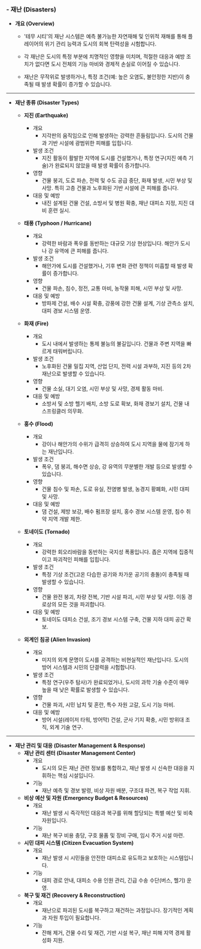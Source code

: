 ### - 재난 (Disasters)

- **개요 (Overview)**
	
    - '테무 시티'의 재난 시스템은 예측 불가능한 자연재해 및 인위적 재해를 통해 플레이어의 위기 관리 능력과 도시의 회복 탄력성을 시험합니다.
	
    - 각 재난은 도시의 특정 부분에 치명적인 영향을 미치며, 적절한 대응과 예방 조치가 없다면 도시 전체의 기능 마비와 경제적 손실로 이어질 수 있습니다.
	
    - 재난은 무작위로 발생하거나, 특정 조건(예: 높은 오염도, 불안정한 지반)이 충족될 때 발생 확률이 증가할 수 있습니다.

---

- **재난 종류 (Disaster Types)**
	
	- **지진 (Earthquake)**
	    - 개요
	        - 지각판의 움직임으로 인해 발생하는 강력한 흔들림입니다. 도시의 건물과 기반 시설에 광범위한 피해를 입힙니다.
	    - 발생 조건
	        - 지진 활동이 활발한 지역에 도시를 건설했거나, 특정 연구(지진 예측 기술)가 완료되지 않았을 때 발생 확률이 증가합니다.
	    - 영향
	        - 건물 붕괴, 도로 파손, 전력 및 수도 공급 중단, 화재 발생, 시민 부상 및 사망. 특히 고층 건물과 노후화된 기반 시설에 큰 피해를 줍니다.
	    - 대응 및 예방
	        - 내진 설계된 건물 건설, 소방서 및 병원 확충, 재난 대피소 지정, 지진 대비 훈련 실시.
	
	- **태풍 (Typhoon / Hurricane)**
	    - 개요
	        - 강력한 바람과 폭우를 동반하는 대규모 기상 현상입니다. 해안가 도시나 강 유역에 큰 피해를 줍니다.
	    - 발생 조건
	        - 해안가에 도시를 건설했거나, 기후 변화 관련 정책이 미흡할 때 발생 확률이 증가합니다.
	    - 영향
	        - 건물 파손, 침수, 정전, 교통 마비, 농작물 피해, 시민 부상 및 사망.
	    - 대응 및 예방
	        - 방파제 건설, 배수 시설 확충, 강풍에 강한 건물 설계, 기상 관측소 설치, 대피 경보 시스템 운영.
	- **화재 (Fire)**
	    - 개요
	        - 도시 내에서 발생하는 통제 불능의 불길입니다. 건물과 주변 지역을 빠르게 태워버립니다.
	    - 발생 조건
	        - 노후화된 건물 밀집 지역, 산업 단지, 전력 시설 과부하, 지진 등의 2차 재난으로 발생할 수 있습니다.
	    - 영향
	        - 건물 소실, 대기 오염, 시민 부상 및 사망, 경제 활동 마비.
	    - 대응 및 예방
	        - 소방서 및 소방 헬기 배치, 소방 도로 확보, 화재 경보기 설치, 건물 내 스프링클러 의무화.
	- **홍수 (Flood)**
	    - 개요
	        - 강이나 해안가의 수위가 급격히 상승하여 도시 지역을 물에 잠기게 하는 재난입니다.
	    - 발생 조건
	        - 폭우, 댐 붕괴, 해수면 상승, 강 유역의 무분별한 개발 등으로 발생할 수 있습니다.
	    - 영향
	        - 건물 침수 및 파손, 도로 유실, 전염병 발생, 농경지 황폐화, 시민 대피 및 사망.
	    - 대응 및 예방
	        - 댐 건설, 제방 보강, 배수 펌프장 설치, 홍수 경보 시스템 운영, 침수 취약 지역 개발 제한.
	- **토네이도 (Tornado)**
	    - 개요
	        - 강력한 회오리바람을 동반하는 국지성 폭풍입니다. 좁은 지역에 집중적이고 파괴적인 피해를 입힙니다.
	    - 발생 조건
	        - 특정 기상 조건(고온 다습한 공기와 차가운 공기의 충돌)이 충족될 때 발생할 수 있습니다.
	    - 영향
	        - 건물 완전 붕괴, 차량 전복, 기반 시설 파괴, 시민 부상 및 사망. 이동 경로상의 모든 것을 파괴합니다.
	    - 대응 및 예방
	        - 토네이도 대피소 건설, 조기 경보 시스템 구축, 건물 지하 대피 공간 확보.
	- **외계인 침공 (Alien Invasion)**
	    - 개요
	        - 미지의 외계 문명이 도시를 공격하는 비현실적인 재난입니다. 도시의 방어 시스템과 시민의 단결력을 시험합니다.
	    - 발생 조건
	        - 특정 연구(우주 탐사)가 완료되었거나, 도시의 과학 기술 수준이 매우 높을 때 낮은 확률로 발생할 수 있습니다.
	    - 영향
	        - 건물 파괴, 시민 납치 및 혼란, 특수 자원 고갈, 도시 기능 마비.
	    - 대응 및 예방
	        - 방어 시설(레이저 타워, 방어막) 건설, 군사 기지 확충, 시민 방위대 조직, 외계 기술 연구.

---

- **재난 관리 및 대응 (Disaster Management & Response)**
	- **재난 관리 센터 (Disaster Management Center)**
	    - 개요
	        - 도시의 모든 재난 관련 정보를 통합하고, 재난 발생 시 신속한 대응을 지휘하는 핵심 시설입니다.
	    - 기능
	        - 재난 예측 및 경보 발령, 비상 자원 배분, 구조대 파견, 복구 작업 지휘.
	- **비상 예산 및 자원 (Emergency Budget & Resources)**
	    - 개요
	        - 재난 발생 시 즉각적인 대응과 복구를 위해 할당되는 특별 예산 및 비축 자원입니다.
	    - 기능
	        - 재난 복구 비용 충당, 구호 물품 및 장비 구매, 임시 주거 시설 마련.
	- **시민 대피 시스템 (Citizen Evacuation System)**
	    - 개요
	        - 재난 발생 시 시민들을 안전한 대피소로 유도하고 보호하는 시스템입니다.
	    - 기능
	        - 대피 경로 안내, 대피소 수용 인원 관리, 긴급 수송 수단(버스, 헬기) 운영.
	- **복구 및 재건 (Recovery & Reconstruction)**
	    - 개요
	        - 재난으로 파괴된 도시를 복구하고 재건하는 과정입니다. 장기적인 계획과 자원 투입이 필요합니다.
	    - 기능
	        - 잔해 제거, 건물 수리 및 재건, 기반 시설 복구, 재난 피해 지역 경제 활성화 지원.